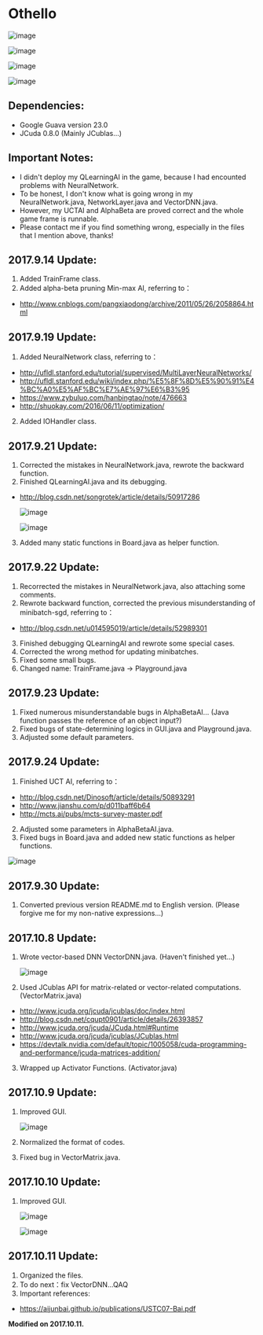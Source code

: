 # Othello

![image](https://github.com/qiaofengmarco/JavaOthello/raw/master/image/d1.png)

![image](https://github.com/qiaofengmarco/JavaOthello/raw/master/image/d2.png)

![image](https://github.com/qiaofengmarco/JavaOthello/raw/master/image/d8.png)

![image](https://github.com/qiaofengmarco/JavaOthello/raw/master/image/d9.png)

## Dependencies: 
 + Google Guava version 23.0
 + JCuda 0.8.0 (Mainly JCublas...)
 
## Important Notes:
 + I didn't deploy my QLearningAI in the game, because I had encounted problems with NeuralNetwork.
 + To be honest, I don't know what is going wrong in my NeuralNetwork.java, NetworkLayer.java and VectorDNN.java.
 + However, my UCTAI and AlphaBeta are proved correct and the whole game frame is runnable.
 + Please contact me if you find something wrong, especially in the files that I mention above, thanks!

## 2017.9.14 Update:
 1. Added TrainFrame class.
 2. Added alpha-beta pruning Min-max AI, referring to：
 + http://www.cnblogs.com/pangxiaodong/archive/2011/05/26/2058864.html

## 2017.9.19 Update:
 1. Added NeuralNetwork class, referring to：
 + http://ufldl.stanford.edu/tutorial/supervised/MultiLayerNeuralNetworks/
 + http://ufldl.stanford.edu/wiki/index.php/%E5%8F%8D%E5%90%91%E4%BC%A0%E5%AF%BC%E7%AE%97%E6%B3%95
 + https://www.zybuluo.com/hanbingtao/note/476663
 + http://shuokay.com/2016/06/11/optimization/ 
 2. Added IOHandler class.

## 2017.9.21 Update:
 1. Corrected the mistakes in NeuralNetwork.java, rewrote the backward function.
 2. Finished QLearningAI.java and its debugging.
 + http://blog.csdn.net/songrotek/article/details/50917286
 
   ![image](https://github.com/qiaofengmarco/JavaOthello/raw/master/image/d3.png)
 
   ![image](https://github.com/qiaofengmarco/JavaOthello/raw/master/image/d4.png)
 
 3. Added many static functions in Board.java as helper function.

## 2017.9.22 Update:
 1. Recorrected the mistakes in NeuralNetwork.java, also attaching some comments.
 2. Rewrote backward function, corrected the previous misunderstanding of minibatch-sgd, referring to：
 + http://blog.csdn.net/u014595019/article/details/52989301
 3. Finished debugging QLearningAI and rewrote some special cases.
 4. Corrected the wrong method for updating minibatches.
 5. Fixed some small bugs.
 6. Changed name: TrainFrame.java -> Playground.java

## 2017.9.23 Update:
 1. Fixed numerous misunderstandable bugs in AlphaBetaAI... (Java function passes the reference of an object input?)
 2. Fixed bugs of state-determining logics in GUI.java and Playground.java.
 3. Adjusted some default parameters.

## 2017.9.24 Update:
 1. Finished UCT AI, referring to：
 + http://blog.csdn.net/Dinosoft/article/details/50893291
 + http://www.jianshu.com/p/d011baff6b64
 + http://mcts.ai/pubs/mcts-survey-master.pdf
 2. Adjusted some parameters in AlphaBetaAI.java.
 3. Fixed bugs in Board.java and added new static functions as helper functions.
 
 ![image](https://github.com/qiaofengmarco/JavaOthello/raw/master/image/d5.png)
 
## 2017.9.30 Update:
 1. Converted previous version README.md to English version. (Please forgive me for my non-native expressions...)
 
## 2017.10.8 Update:
 1. Wrote vector-based DNN VectorDNN.java. (Haven't finished yet...)
 
    ![image](https://github.com/qiaofengmarco/JavaOthello/raw/master/image/d7.png) 
    
 2. Used JCublas API for matrix-related or vector-related computations. (VectorMatrix.java)
 + http://www.jcuda.org/jcuda/jcublas/doc/index.html
 + http://blog.csdn.net/cqupt0901/article/details/26393857
 + http://www.jcuda.org/jcuda/JCuda.html#Runtime
 + http://www.jcuda.org/jcuda/jcublas/JCublas.html
 + https://devtalk.nvidia.com/default/topic/1005058/cuda-programming-and-performance/jcuda-matrices-addition/
 3. Wrapped up Activator Functions. (Activator.java)

## 2017.10.9 Update:
 1. Improved GUI. 
 
    ![image](https://github.com/qiaofengmarco/JavaOthello/raw/master/image/d6.png)
 
 2. Normalized the format of codes.
 3. Fixed bug in VectorMatrix.java.
 
## 2017.10.10 Update:
 1. Improved GUI.
 
    ![image](https://github.com/qiaofengmarco/JavaOthello/raw/master/image/d8.png) 
    
    ![image](https://github.com/qiaofengmarco/JavaOthello/raw/master/image/d9.png)
    
## 2017.10.11 Update:
 1. Organized the files.
 2. To do next：fix VectorDNN...QAQ
 3. Important references:
 + https://aijunbai.github.io/publications/USTC07-Bai.pdf

**Modified on 2017.10.11.**
